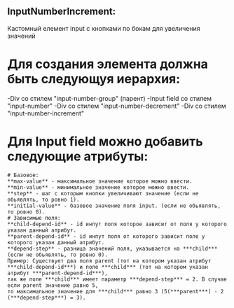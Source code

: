 ## InputNumberIncrement:
  Кастомный елемент input с кнопками по бокам для увеличения значений
  
  # Для создания элемента должна быть следующуя иерархия:
  -Div со стилем "input-number-group" (парент)
     -Input field со стилем "input-number"
     -Div со стилем "input-number-decrement"
     -Div со стилем "input-number-increment"
  
  # Для Input field можно добавить следующие атрибуты:
    # Базовое:
    **max-value** - максимальное значение которое можно ввести.
    **min-value** - минимальное значение которое можно ввести.
    **step** - шаг с которым кнопки увеличивают значение (если не обьявлять, то ровно 1).
    **initial-value** - базовое значение поля input. (если не обьявлять, то ровно 0).
    # Зависимые поля:
    **child-depend-id** - id инпут поля которое зависит от поля у которого указан данный атрибут.
    **parent-depend-id** - id инпут поля от которого зависит поле у которого указан данный атрибут.
    **depend-step** - разница значений поля, указывается на ***child*** (если не обьявлять, то ровно 0).
    Пример: Существует два поля parent (тот на котором указан атрибут ***child-depend-id***) и поле ***child*** (тот на котором указан атрибут ***parent-depend-id***),
    так же поле ***child*** имеет параметр ***depend-step*** = 2. В случае если parent значение равно 5,
    то максимальное значение для ***child*** равно 3 (5(***parent***) - 2 (***depend-step***) = 3).